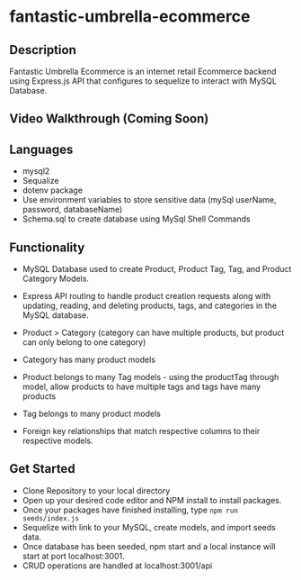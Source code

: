 # fantastic-umbrella-ecommerce

## Description
Fantastic Umbrella Ecommerce is an internet retail Ecommerce backend using Express.js API that configures to sequelize to interact with MySQL Database. 

## Video Walkthrough (Coming Soon)

## Languages
* mysql2
* Sequalize
* dotenv package
* Use environment variables to store sensitive data (mySql userName, password, databaseName)
* Schema.sql to create database using MySql Shell Commands

## Functionality
* MySQL Database used to create Product, Product Tag, Tag, and Product Category Models.

* Express API routing to handle product creation requests along with updating, reading, and deleting products, tags, and categories in the MySQL database.

* Product > Category (category can have multiple products, but product can only belong to one category)

* Category has many product models

* Product belongs to many Tag models - using the productTag through model, allow products to have multiple tags and tags have many products

* Tag belongs to many product models

* Foreign key relationships that match respective columns to their respective models.

## Get Started
* Clone Repository to your local directory
* Open up your desired code editor and NPM install to install packages.
* Once your packages have finished installing, type `npm run seeds/index.js`
* Sequelize with link to your MySQL, create models, and import seeds data.
* Once database has been seeded, npm start and a local instance will start at port localhost:3001.
* CRUD operations are handled at localhost:3001/api